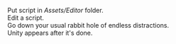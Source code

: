 Put script in _Assets/Editor_ folder. <br>
Edit a script. <br>
Go down your usual rabbit hole of endless distractions. <br>
Unity appears after it's done. <br>
